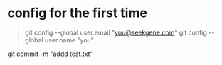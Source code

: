  # config for the first time
 >git config --global user.email "you@seekgene.com"
 >git config --global user.name "you"
 
 git commit -m  "addd test.txt"
